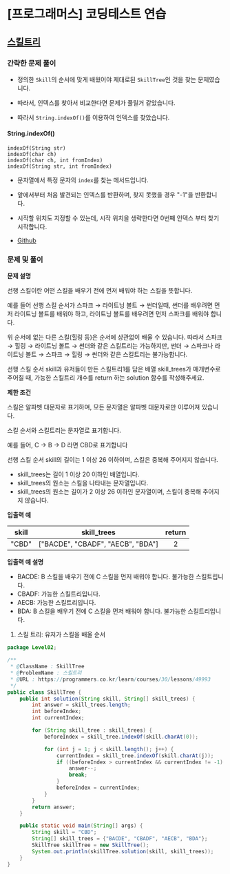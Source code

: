 # [프로그래머스] 코딩테스트 연습

## [스킬트리](https://programmers.co.kr/learn/courses/30/lessons/49993)

### 간략한 문제 풀이
- 정의한 `Skill`의 순서에 맞게 배웠어야 제대로된 `SkillTree`인 것을 찾는 문제였습니다.

- 따라서, 인덱스를 찾아서 비교한다면 문제가 풀릴거 같았습니다.

- 따라서 `String.indexOf()`를 이용하여 인덱스를 찾았습니다.

#### String.indexOf()
````
indexOf(String str)
indexOf(char ch)
indexOf(char ch, int fromIndex)
indexOf(String str, int fromIndex)
````
- 문자열에서 특정 문자의 `index`를 찾는 메서드입니다.

- 앞에서부터 처음 발견되는 인덱스를 반환하며, 찾지 못했을 경우 "-1"을 반환합니다.

- 시작할 위치도 지정할 수 있는데, 시작 위치을 생략한다면 0번째 인덱스 부터 찾기 시작합니다.

- [Github](https://github.com/ksy90101/ProgrammosCodingTest/blob/master/src/Level02/SkillTree.java)

### 문제 및 풀이

**문제 설명**

선행 스킬이란 어떤 스킬을 배우기 전에 먼저 배워야 하는 스킬을 뜻합니다.

예를 들어 선행 스킬 순서가 스파크 → 라이트닝 볼트 → 썬더일때, 썬더를 배우려면 먼저 라이트닝 볼트를 배워야 하고, 라이트닝 볼트를 배우려면 먼저 스파크를 배워야 합니다.

위 순서에 없는 다른 스킬(힐링 등)은 순서에 상관없이 배울 수 있습니다. 따라서 스파크 → 힐링 → 라이트닝 볼트 → 썬더와 같은 스킬트리는 가능하지만, 썬더 → 스파크나 라이트닝 볼트 → 스파크 → 힐링 → 썬더와 같은 스킬트리는 불가능합니다.

선행 스킬 순서 skill과 유저들이 만든 스킬트리1를 담은 배열 skill_trees가 매개변수로 주어질 때, 가능한 스킬트리 개수를 return 하는 solution 함수를 작성해주세요.

**제한 조건**

스킬은 알파벳 대문자로 표기하며, 모든 문자열은 알파벳 대문자로만 이루어져 있습니다.

스킬 순서와 스킬트리는 문자열로 표기합니다.

예를 들어, C → B → D 라면 CBD로 표기합니다

선행 스킬 순서 skill의 길이는 1 이상 26 이하이며, 스킬은 중복해 주어지지 않습니다.

- skill_trees는 길이 1 이상 20 이하인 배열입니다.
- skill_trees의 원소는 스킬을 나타내는 문자열입니다.
- skill_trees의 원소는 길이가 2 이상 26 이하인 문자열이며, 스킬이 중복해 주어지지 않습니다.

**입출력 예**

| skill | skill_trees | return |
| :---: | :---: | :---: |
| "CBD"	| ["BACDE", "CBADF", "AECB", "BDA"] | 2 |

**입출력 예 설명**

- BACDE: B 스킬을 배우기 전에 C 스킬을 먼저 배워야 합니다. 불가능한 스킬트립니다.
- CBADF: 가능한 스킬트리입니다.
- AECB: 가능한 스킬트리입니다.
- BDA: B 스킬을 배우기 전에 C 스킬을 먼저 배워야 합니다. 불가능한 스킬트리입니다.

1. 스킬 트리: 유저가 스킬을 배울 순서

````java
package Level02;

/**
 * @ClassName : SkillTree
 * @ProblemName : 스킬트리
 * @URL : https://programmers.co.kr/learn/courses/30/lessons/49993
 */
public class SkillTree {
    public int solution(String skill, String[] skill_trees) {
        int answer = skill_trees.length;
        int beforeIndex;
        int currentIndex;

        for (String skill_tree : skill_trees) {
            beforeIndex = skill_tree.indexOf(skill.charAt(0));

            for (int j = 1; j < skill.length(); j++) {
                currentIndex = skill_tree.indexOf(skill.charAt(j));
                if ((beforeIndex > currentIndex && currentIndex != -1) || (beforeIndex == -1 && currentIndex != -1)) {
                    answer--;
                    break;
                }
                beforeIndex = currentIndex;
            }
        }
        return answer;
    }

    public static void main(String[] args) {
        String skill = "CBD";
        String[] skill_trees = {"BACDE", "CBADF", "AECB", "BDA"};
        SkillTree skillTree = new SkillTree();
        System.out.println(skillTree.solution(skill, skill_trees));
    }
}
````